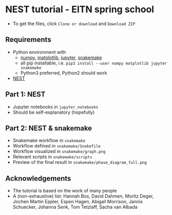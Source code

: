 # NEST tutorial - EITN spring school

* To get the files, click `Clone or download` and `Download ZIP`

## Requirements

* Python environment with
  * [numpy](https://www.scipy.org/install.html), [matplotlib](https://matplotlib.org/users/installing.html), [jupyter](https://jupyter.readthedocs.io/en/latest/install.html), [snakemake](https://snakemake.readthedocs.io/en/stable/getting_started/installation.html)
  * all pip installable, i.e. `pip3 install --user numpy matplotlib jupyter snakemake`
  * Python3 preferred, Python2 should work
* [NEST](https://nest-simulator.readthedocs.io/en/latest/installation/index.html)

## Part 1: NEST

* Jupyter notebooks in `jupyter_notebooks`
* Should be self-explanatory (hopefully)

## Part 2: NEST & snakemake

* Snakemake workflow in `snakemake`
* Workflow defined in `snakemake/Snakefile`
* Workflow visualized in `snakemake/graph.png`
* Relevant scripts in `snakemake/scripts`
* Preview of the final result in `snakemake/phase_diagram_full.png`

## Acknowledgements

* The tutorial is based on the work of many people
* A (non-exhaustive) list: Hannah Bos, David Dahmen, Moritz Deger, Jochen Martin Eppler, Espen Hagen, Abigail Morrison, Jannis Schuecker, Johanna Senk, Tom Tetzlaff, Sacha van Albada
